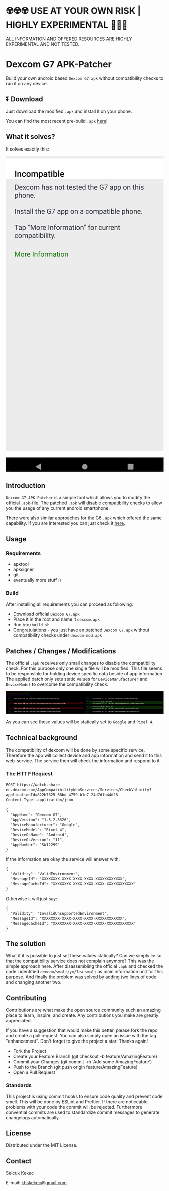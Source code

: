 
# ☢️☢️☢️ USE AT YOUR OWN RISK | HIGHLY EXPERIMENTAL 🧪🧪🧪

ALL INFORMATION AND OFFERED RESOURCES ARE HIGHLY EXPERIMENTAL AND NOT TESTED.

# Dexcom G7 APK-Patcher

Build your own android based `Dexcom G7.apk` without compatibility checks to run it on any device.

## ⏬ Download

Just download the modified `.apk` and install it on your phone.

You can find the most recent pre-build `.apk` [here](https://github.com/DiaKEM/dexcom-g7-apk-patcher/releases/latest)!

## What it solves?

It solves exactly this:

![Your device is incompatible](images/problem.png)

## Introduction

`Dexcom G7 APK-Patcher` is a simple tool which allows you to modify the official `.apk`-file. The patched `.apk` will disable compatibility checks 
to allow you the usage of any current android smartphone.

There were also similar approaches for the G6 `.apk` which offered the same capability. If you are interested you can just check it [here](https://www.reddit.com/r/dexcom/comments/fqvpsf/oc_build_your_own_dexcom_app_update_base_version/).

## Usage

### Requirements

* apktool
* apksigner
* git
* eventually more stuff :)

### Build

After installing all requirements you can proceed as following:

* Download official `Dexcom G7.apk`
* Place it in the root and name it `dexcom.apk`
* Run `bin/build.sh`
* Congratulations - you just have an patched `Dexcom G7.apk` without compatibility checks under `dexcom-mod.apk`

## Patches / Changes / Modifications

The official `.apk` receives only small changes to disable the compatibility check. For this purpose only one single file will be modified.
This file seems to be responsible for holding device specific data beside of app information. The applied patch only sets static values for `DeviceManufacturer`
and `DeviceModel` to overcome the compatibility check:


![Patch diff](images/patch-diff.png)

As you can see these values will be statically set to `Google` and `Pixel 4`.

## Technical background

The compatibility of dexcom will be done by some specific service. Therefore the app will collect device and app information and send it to this web-service.
The service then will check the information and respond to it.

### The HTTP Request

```http_request
POST https://watch.share-eu.dexcom.com/AppCompatibilityWebServices/Services/CheckValidity?applicationId=822b7625-68bd-4759-b1e7-24d7d1b44d28
Content-Type: application/json

{
  "AppName": "Dexcom G7",
  "AppVersion": "1.3.2.3326",
  "DeviceManufacturer": "Google",
  "DeviceModel": "Pixel 4",
  "DeviceOsName": "Android",
  "DeviceOsVersion": "11",
  "AppNumber": "SW12299"
}

```

If the information are okay the service will answer with:

```
{
  "Validity": "ValidEnvironment",
  "MessageId": "XXXXXXXX-XXXX-XXXX-XXXX-XXXXXXXXXXXX",
  "MessageCacheId": "XXXXXXXX-XXXX-XXXX-XXXX-XXXXXXXXXXXX"
}
```

Otherwise it will just say:

```
{
  "Validity": "InvalidUnsupportedEnvironment",
  "MessageId": "XXXXXXXX-XXXX-XXXX-XXXX-XXXXXXXXXXXX",
  "MessageCacheId": "XXXXXXXX-XXXX-XXXX-XXXX-XXXXXXXXXXXX"
}

```

## The solution

What if it is possible to just set these values statically? Can we simply lie so that the compatibility service does not complain anymore?
This was the simple approach here. After disassembling the official `.apk` and checked the code i identified `dexcom/smali/ym/Iew.smali` as
main information unit for this purpose. And finally the problem was solved by adding two lines of code and changing another two.

## Contributing

Contributions are what make the open source community such an amazing place to learn, inspire, and create. 
Any contributions you make are greatly appreciated.

If you have a suggestion that would make this better, please fork the repo and create a pull request. 
You can also simply open an issue with the tag "enhancement". Don't forget to give the project a star! Thanks again!

* Fork the Project
* Create your Feature Branch (git checkout -b feature/AmazingFeature)
* Commit your Changes (git commit -m 'Add some AmazingFeature')
* Push to the Branch (git push origin feature/AmazingFeature)
* Open a Pull Request

### Standards

This project is using commit hooks to ensure code quality and prevent code smell. This will be done by ESLint and Prettier.
If there are noticeable problems with your code the commit will be rejected. Furthermore convential commits are used to
standardize commit messages to generate changelogs automatically.

## License

Distributed under the MIT License.

## Contact

Selcuk Kekec

E-mail: [khskekec@gmail.com](khskekec@gmail.com)
